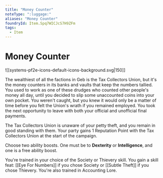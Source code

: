 ```yaml
---
title: "Money Counter"
noteType: ":luggage:"
aliases: "Money Counter"
foundryId: Item.Spq7WICJcS7H9ZFm
tags:
  - Item
---
```


# Money Counter
![[systems-pf2e-icons-default-icons-background.svg|150]]

The wealthiest of all the factions in Geb is the Tax Collectors Union, but it's the money counters in its banks and vaults that keep the numbers tallied. You used to work as one of these drudges who counted other people's money all day, until you decided to slip some unaccounted coins into your own pocket. You weren't caught, but you knew it would only be a matter of time before you felt the Union's wrath if you remained employed. You took the next opportunity to leave with both your official and unofficial final payments.

The Tax Collectors Union is unaware of your petty theft, and you remain in good standing with them. Your party gains 1 Reputation Point with the Tax Collectors Union at the start of the campaign.

Choose two ability boosts. One must be to **Dexterity** or **Intelligence**, and one is a free ability boost.

You're trained in your choice of the Society or Thievery skill. You gain a skill feat: [[Eye For Numbers]] if you chose Society or [[Subtle Theft]] if you chose Thievery. You're also trained in Accounting Lore.
